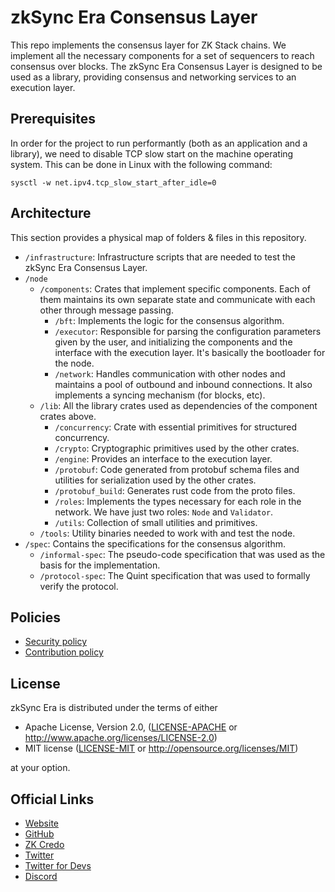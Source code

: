 # zkSync Era Consensus Layer

This repo implements the consensus layer for ZK Stack chains. We implement all the necessary components for a set of sequencers to reach consensus over blocks. The zkSync Era Consensus Layer is designed to be used as a library, providing consensus and networking services to an execution layer.

## Prerequisites

In order for the project to run performantly (both as an application and a library), we need to disable TCP slow start on the machine operating system. This can be done in Linux with the following command:

```
sysctl -w net.ipv4.tcp_slow_start_after_idle=0
```

## Architecture

This section provides a physical map of folders & files in this repository.

- `/infrastructure`: Infrastructure scripts that are needed to test the zkSync Era Consensus Layer.
- `/node`
  - `/components`: Crates that implement specific components. Each of them maintains its own separate state and communicate with each other through message passing.
    - `/bft`: Implements the logic for the consensus algorithm.
    - `/executor`: Responsible for parsing the configuration parameters given by the user, and initializing the components and the interface with the execution layer. It's basically the bootloader for the node.
    - `/network`: Handles communication with other nodes and maintains a pool of outbound and inbound connections. It also implements a syncing mechanism (for blocks, etc).
  - `/lib`: All the library crates used as dependencies of the component crates above.
    - `/concurrency`: Crate with essential primitives for structured concurrency.
    - `/crypto`: Cryptographic primitives used by the other crates.
    - `/engine`: Provides an interface to the execution layer.
    - `/protobuf`: Code generated from protobuf schema files and utilities for serialization used by the other crates.
    - `/protobuf_build`: Generates rust code from the proto files.
    - `/roles`: Implements the types necessary for each role in the network. We have just two roles: `Node` and `Validator`.
    - `/utils`: Collection of small utilities and primitives.
  - `/tools`: Utility binaries needed to work with and test the node.
- `/spec`: Contains the specifications for the consensus algorithm.
  - `/informal-spec`: The pseudo-code specification that was used as the basis for the implementation.
  - `/protocol-spec`: The Quint specification that was used to formally verify the protocol.

## Policies

- [Security policy](.github/SECURITY.md)
- [Contribution policy](.github/CONTRIBUTING.md)

## License

zkSync Era is distributed under the terms of either

- Apache License, Version 2.0, ([LICENSE-APACHE](LICENSE-APACHE) or <http://www.apache.org/licenses/LICENSE-2.0>)
- MIT license ([LICENSE-MIT](LICENSE-MIT) or <http://opensource.org/licenses/MIT>)

at your option.

## Official Links

- [Website](https://zksync.io/)
- [GitHub](https://github.com/matter-labs)
- [ZK Credo](https://github.com/zksync/credo)
- [Twitter](https://twitter.com/zksync)
- [Twitter for Devs](https://twitter.com/zkSyncDevs)
- [Discord](https://join.zksync.dev/)